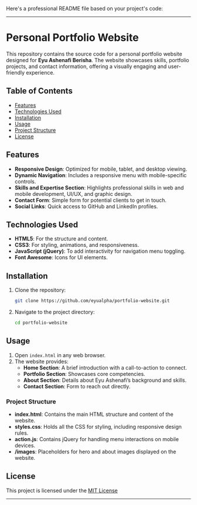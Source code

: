 Here's a professional README file based on your project's code:

---

# Personal Portfolio Website

This repository contains the source code for a personal portfolio website designed for **Eyu Ashenafi Berisha**. The website showcases skills, portfolio projects, and contact information, offering a visually engaging and user-friendly experience.

## Table of Contents

- [Features](#features)
- [Technologies Used](#technologies-used)
- [Installation](#installation)
- [Usage](#usage)
- [Project Structure](#project-structure)
- [License](#license)

## Features

- **Responsive Design**: Optimized for mobile, tablet, and desktop viewing.
- **Dynamic Navigation**: Includes a responsive menu with mobile-specific controls.
- **Skills and Expertise Section**: Highlights professional skills in web and mobile development, UI/UX, and graphic design.
- **Contact Form**: Simple form for potential clients to get in touch.
- **Social Links**: Quick access to GitHub and LinkedIn profiles.

## Technologies Used

- **HTML5**: For the structure and content.
- **CSS3**: For styling, animations, and responsiveness.
- **JavaScript (jQuery)**: To add interactivity for navigation menu toggling.
- **Font Awesome**: Icons for UI elements.

## Installation

1. Clone the repository:
   ```bash
   git clone https://github.com/eyualpha/portfolio-website.git
   ```
2. Navigate to the project directory:
   ```bash
   cd portfolio-website
   ```

## Usage

1. Open `index.html` in any web browser.
2. The website provides:
   - **Home Section**: A brief introduction with a call-to-action to connect.
   - **Portfolio Section**: Showcases core competencies.
   - **About Section**: Details about Eyu Ashenafi’s background and skills.
   - **Contact Section**: Form to reach out directly.

### Project Structure

- **index.html**: Contains the main HTML structure and content of the website.
- **styles.css**: Holds all the CSS for styling, including responsive design rules.
- **action.js**: Contains jQuery for handling menu interactions on mobile devices.
- **/images**: Placeholders for hero and about images displayed on the website.

## License

This project is licensed under the [MIT License](https://gh.io/mit)

---
